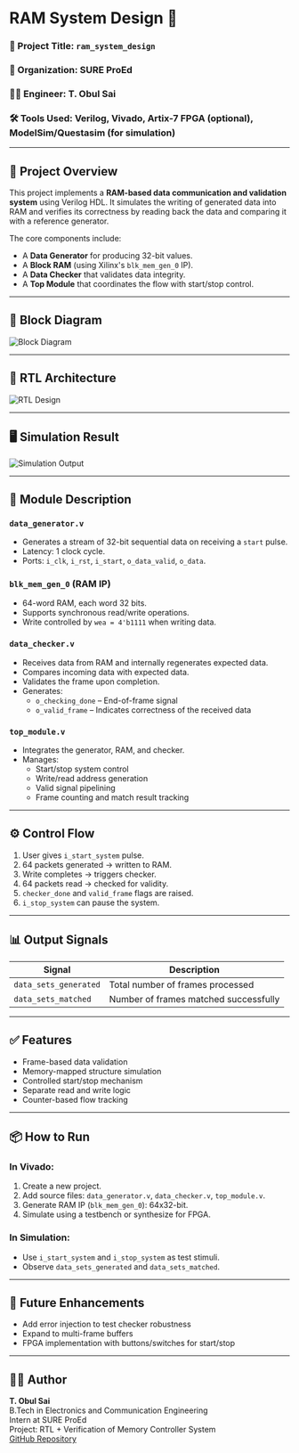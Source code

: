 # RAM System Design 🚀

### 🔧 Project Title: `ram_system_design`

### 🏢 Organization: SURE ProEd  
### 👨‍💻 Engineer: T. Obul Sai  
### 🛠️ Tools Used: Verilog, Vivado, Artix-7 FPGA (optional), ModelSim/Questasim (for simulation)  

---

## 🧠 Project Overview

This project implements a **RAM-based data communication and validation system** using Verilog HDL. It simulates the writing of generated data into RAM and verifies its correctness by reading back the data and comparing it with a reference generator.

The core components include:
- A **Data Generator** for producing 32-bit values.
- A **Block RAM** (using Xilinx's `blk_mem_gen_0` IP).
- A **Data Checker** that validates data integrity.
- A **Top Module** that coordinates the flow with start/stop control.

---

## 🧩 Block Diagram

![Block Diagram](https://github.com/obulsai/ram_system_design/blob/03c229263a367a4308a84fdf593c9a381e4834d2/block_diagram/block_diagram.png)

---

## 🔧 RTL Architecture

![RTL Design](https://github.com/obulsai/ram_system_design/blob/e6b0fb37a7324e68e7fa48e721ac7e1419833f04/RTL_design/Sim1.png)

---

## 🖥️ Simulation Result

![Simulation Output](https://github.com/obulsai/ram_system_design/blob/343fd6488ed3c9a5f75c835c846ec86181180b54/simulation_1/Sim1.png)

---

## 📁 Module Description

### `data_generator.v`
- Generates a stream of 32-bit sequential data on receiving a `start` pulse.
- Latency: 1 clock cycle.
- Ports: `i_clk`, `i_rst`, `i_start`, `o_data_valid`, `o_data`.

### `blk_mem_gen_0` (RAM IP)
- 64-word RAM, each word 32 bits.
- Supports synchronous read/write operations.
- Write controlled by `wea = 4'b1111` when writing data.

### `data_checker.v`
- Receives data from RAM and internally regenerates expected data.
- Compares incoming data with expected data.
- Validates the frame upon completion.
- Generates:
  - `o_checking_done` – End-of-frame signal
  - `o_valid_frame` – Indicates correctness of the received data

### `top_module.v`
- Integrates the generator, RAM, and checker.
- Manages:
  - Start/stop system control
  - Write/read address generation
  - Valid signal pipelining
  - Frame counting and match result tracking

---

## ⚙️ Control Flow

1. User gives `i_start_system` pulse.
2. 64 packets generated → written to RAM.
3. Write completes → triggers checker.
4. 64 packets read → checked for validity.
5. `checker_done` and `valid_frame` flags are raised.
6. `i_stop_system` can pause the system.

---

## 📊 Output Signals

| Signal                | Description                               |
|------------------------|-------------------------------------------|
| `data_sets_generated` | Total number of frames processed          |
| `data_sets_matched`   | Number of frames matched successfully     |

---

## ✅ Features

- Frame-based data validation  
- Memory-mapped structure simulation  
- Controlled start/stop mechanism  
- Separate read and write logic  
- Counter-based flow tracking  

---

## 📦 How to Run

### In Vivado:
1. Create a new project.
2. Add source files: `data_generator.v`, `data_checker.v`, `top_module.v`.
3. Generate RAM IP (`blk_mem_gen_0`): 64x32-bit.
4. Simulate using a testbench or synthesize for FPGA.

### In Simulation:
- Use `i_start_system` and `i_stop_system` as test stimuli.
- Observe `data_sets_generated` and `data_sets_matched`.

---

## 📌 Future Enhancements
- Add error injection to test checker robustness  
- Expand to multi-frame buffers  
- FPGA implementation with buttons/switches for start/stop  

---

## 👨‍🎓 Author

**T. Obul Sai**  
B.Tech in Electronics and Communication Engineering  
Intern at SURE ProEd  
Project: RTL + Verification of Memory Controller System  
[GitHub Repository](https://github.com/obulsai/ram_system_design)
